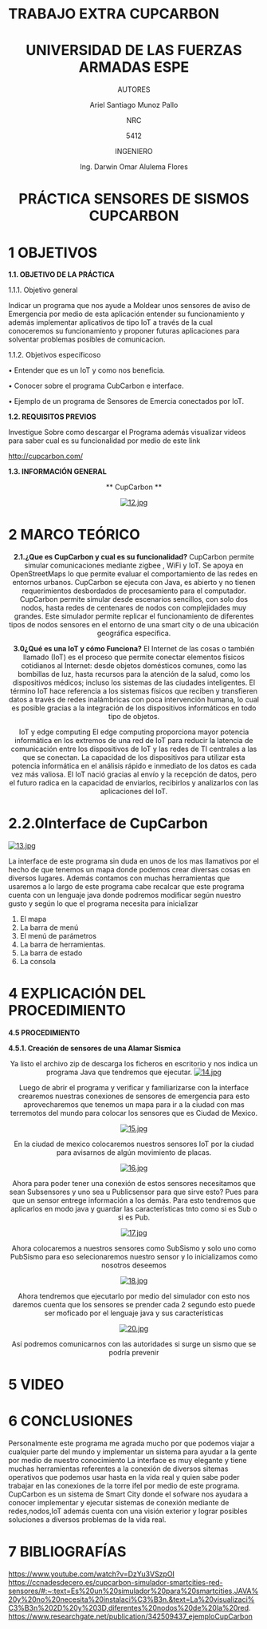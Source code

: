 # TRABAJO EXTRA CUPCARBON


<div align="center">

# UNIVERSIDAD DE LAS FUERZAS ARMADAS ESPE

AUTORES

Ariel Santiago Munoz Pallo

NRC
  
5412

INGENIERO

Ing. Darwin Omar Alulema Flores

# PRÁCTICA SENSORES DE SISMOS CUPCARBON
  

  
</div>

# 1 OBJETIVOS

**1.1. OBJETIVO DE LA PRÁCTICA**

1.1.1. Objetivo general

Indicar un programa que nos ayude a Moldear unos sensores de aviso de Emergencia por medio de esta aplicación entender su funcionamiento y además implementar aplicativos de tipo IoT a través de la cual conoceremos su funcionamiento y proponer futuras aplicaciones para solventar problemas posibles de comunicacion.


1.1.2. Objetivos específicoso

•	Entender que es un IoT y como nos beneficia.

•	Conocer sobre el programa CubCarbon e interface.

•	Ejemplo de un programa de Sensores de Emercia conectados por IoT.

**1.2. REQUISITOS PREVIOS**

Investigue Sobre como descargar el Programa además visualizar videos para saber cual es su funcionalidad por medio de este link 

http://cupcarbon.com/




**1.3. INFORMACIÓN GENERAL**

<div align="center">
  
** CupCarbon **


[![12.jpg](https://i.postimg.cc/59mWpr7k/12.jpg)](https://postimg.cc/dDDfV5K8)


</div>


# 2 MARCO TEÓRICO

<div align="center">
  


**2.1.¿Que es CupCarbon y cual es su funcionalidad?**
CupCarbon permite simular comunicaciones mediante zigbee , WiFi y IoT. Se apoya en OpenStreetMaps lo que permite evaluar el comportamiento de las redes en entornos urbanos. CupCarbon se ejecuta con Java, es abierto y no tienen requerimientos desbordados de procesamiento para el computador. 
CupCarbon permite simular desde escenarios sencillos, con solo dos nodos, hasta redes de centenares de nodos con complejidades muy grandes.
Este simulador permite replicar el funcionamiento de diferentes tipos de nodos sensores en el entorno de una smart city o de una ubicación geográfica específica. 



**3.0¿Qué es una IoT y cómo Funciona?**
El Internet de las cosas o también llamado (IoT) es el proceso que permite conectar elementos físicos cotidianos al Internet: desde objetos domésticos comunes, como las bombillas de luz, hasta recursos para la atención de la salud, como los dispositivos médicos; incluso los sistemas de las ciudades inteligentes.
El término IoT hace referencia a los sistemas físicos que reciben y transfieren datos a través de redes inalámbricas con poca intervención humana, lo cual es posible gracias a la integración de los dispositivos informáticos en todo tipo de objetos.

IoT y edge computing
El edge computing proporciona mayor potencia informática en los extremos de una red de IoT para reducir la latencia de comunicación entre los dispositivos de IoT y las redes de TI centrales a las que se conectan.
La capacidad de los dispositivos para utilizar esta potencia informática en el análisis rápido e inmediato de los datos es cada vez más valiosa.  El IoT nació gracias al envío y la recepción de datos, pero el futuro radica en la capacidad de enviarlos, recibirlos y analizarlos con las aplicaciones del IoT.


</div>

# 2.2.0Interface de CupCarbon

[![13.jpg](https://i.postimg.cc/NMgp0d65/13.jpg)](https://postimg.cc/3ycgSCbT)

La interface de este programa sin duda en unos de los mas llamativos por el hecho de que tenemos un mapa donde podemos crear diversas cosas en diversos lugares. Además contamos con muchas herramientas que usaremos a lo largo de este programa cabe recalcar que este programa cuenta con un lenguaje java donde podremos modificar según nuestro gusto y según lo que el programa necesita para inicializar 
1.	El mapa 
2.	La barra de menú 
3.	El menú de parámetros 
4.	La barra de herramientas.
5.	La barra de estado 
6.	La consola



  
</div>

# 4 EXPLICACIÓN DEL PROCEDIMIENTO

**4.5 PROCEDIMIENTO**

**4.5.1. Creación de sensores de una Alamar Sismica**

<div align="center">

Ya listo el archivo zip de descarga los ficheros en escritorio y nos indica un programa Java que tendremos que ejecutar. 
[![14.jpg](https://i.postimg.cc/pLb7HY6n/14.jpg)](https://postimg.cc/xc5gGHY0)


Luego de abrir el programa y verificar y familiarizarse con la interface crearemos nuestras conexiones de sensores de emergencia para esto aprovecharemos que tenemos un mapa para ir a la ciudad con mas terremotos del mundo para colocar los sensores que es Ciudad de Mexico. 

[![15.jpg](https://i.postimg.cc/SRYT0JLr/15.jpg)](https://postimg.cc/2LmFhjKb)

En la ciudad de mexico colocaremos nuestros sensores IoT por la ciudad para avisarnos de algún movimiento de placas.
 
[![16.jpg](https://i.postimg.cc/DZRVbVBx/16.jpg)](https://postimg.cc/bD0VK5Xn)


Ahora para poder tener una conexión de estos sensores necesitamos que sean Subsensores y uno sea u Publicsensor para que sirve esto? Pues para que un sensor entrege información a los demás. Para esto tendremos que aplicarlos en modo java y guardar las características tnto como si es Sub o si es Pub.

[![17.jpg](https://i.postimg.cc/D0G9rCNn/17.jpg)](https://postimg.cc/vxQ2MvMN)



Ahora colocaremos a nuestros sensores como SubSismo y solo uno como PubSismo para eso selecionaremos nuestro sensor y lo inicializamos como nosotros deseemos 

[![18.jpg](https://i.postimg.cc/jd00xbW5/18.jpg)](https://postimg.cc/jCXkcB40)


Ahora tendremos que ejecutarlo por medio del simulador con esto nos daremos cuenta que los sensores se prender cada 2 segundo esto puede ser moficado por el lenguaje java y sus características 


[![20.jpg](https://i.postimg.cc/hG36HWWK/20.jpg)](https://postimg.cc/WDg5ky1y)



Así podremos comunicarnos con las autoridades si surge un sismo que se podría prevenir 





</div>

# 5 VIDEO 

# 6 CONCLUSIONES 

Personalmente este programa me agrada mucho por que podemos viajar a cualquier parte del mundo y implementar un sistema para ayudar a la gente por medio de nuestro conocimiento La interface es muy elegante y tiene muchas herramientas referentes a la conexión de diversos sitemas operativos que podemos usar hasta en la vida real y quien sabe poder trabajar en las conexiones de la torre ifel por medio de este programa.
CupCarbon es un sistema de Smart City donde el sofware nos ayudara a conocer implementar y ejecutar sistemas de conexión mediante de redes,nodos,IoT además cuenta con una visión exterior y lograr posibles soluciones a diversos problemas de la vida real.


# 7 BIBLIOGRAFÍAS

https://www.youtube.com/watch?v=DzYu3VSzpOI
https://ccnadesdecero.es/cupcarbon-simulador-smartcities-red-sensores/#:~:text=Es%20un%20simulador%20para%20smartcities,JAVA%20y%20no%20necesita%20instalaci%C3%B3n.&text=La%20visualizaci%C3%B3n%202D%20y%203D,diferentes%20nodos%20de%20la%20red.
 https://www.researchgate.net/publication/342509437_ejemploCupCarbon

